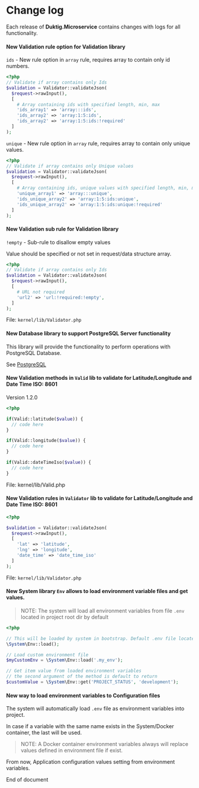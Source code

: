 # Change log

Each release of **Duktig.Microservice** contains changes with logs for all functionality.  

#### New Validation rule option for Validation library

`ids` - New rule option in `array` rule, requires array to contain only id numbers. 

```php
<?php
// Validate if array contains only Ids
$validation = Validator::validateJson(
  $request->rawInput(),
  [
    # Array containing ids with specified length, min, max
    'ids_array1' => 'array:::ids',
    'ids_array2' => 'array:1:5:ids',
    'ids_array2' => 'array:1:5:ids:!required'
  ]
);
```

`unique` - New rule option in `array` rule, requires array to contain only unique values. 

```php
<?php
// Validate if array contains only Unique values
$validation = Validator::validateJson(
  $request->rawInput(),
  [
    # Array containing ids, unique values with specified length, min, max
    'unique_array1' => 'array:::unique',
    'ids_unique_array2' => 'array:1:5:ids:unique',
    'ids_unique_array2' => 'array:1:5:ids:unique:!required'
  ]
);
```


#### New Validation sub rule for Validation library

`!empty` - Sub-rule to disallow empty values

Value should be specified or not set in request/data structure array. 

```php
<?php
// Validate if array contains only Ids
$validation = Validator::validateJson(
  $request->rawInput(),
  [
    # URL not required
    'url2' => 'url:!required:!empty',
  ]
);
```

File: `kernel/lib/Validator.php`

#### New Database library to support PostgreSQL Server functionality

This library will provide the functionality to perform operations with PostgreSQL Database.

See [PostgreSQL](kernel/libraries/db/postgresql.md)

#### New Validation methods in `Valid` lib to validate for Latitude/Longitude and Date Time ISO: 8601

Version 1.2.0

```php
<?php

if(Valid::latitude($value)) {
  // code here
}

if(Valid::longitude($value)) {
  // code here
}

if(Valid::dateTimeIso($value)) {
  // code here
}

```

File: kernel/lib/Valid.php

#### New Validation rules in `Validator` lib to validate for Latitude/Longitude and Date Time ISO: 8601

```php
<?php

$validation = Validator::validateJson(
  $request->rawInput(),
  [
    'lat' => 'latitude',
    'lng' => 'longitude',
    'date_time' => 'date_time_iso'
  ]
);
```

File: `kernel/lib/Validator.php`

#### New System library `Env` allows to load environment variable files and get values. 

>NOTE: The system will load all environment variables from file `.env` located in project root dir by default 

```php
<?php

// This will be loaded by system in bootstrap. Default .env file located in project dir
\System\Env::load();

// Load custom environment file
$myCustomEnv = \System\Env::load('.my_env');

// Get item value from loaded environment variables
// the second argument of the method is default to return
$customValue = \System\Env::get('PROJECT_STATUS', 'development');
```

#### New way to load environment variables to Configuration files

The system will automatically load `.env` file as environment variables into project.

In case if a variable with the same name exists in the System/Docker container, the last will be used.

>NOTE: A Docker container environment variables always will replace values defined in environment file if exist. 

From now, Application configuration values setting from environment variables. 

End of document
